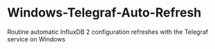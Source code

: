 # Windows-Telegraf-Auto-Refresh
Routine automatic InfluxDB 2 configuration refreshes with the Telegraf service on Windows
